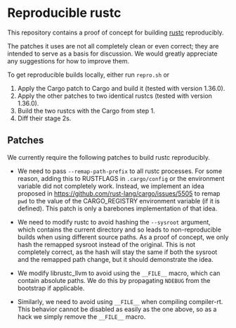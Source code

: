 # Reproducible rustc

This repository contains a proof of concept for building [rustc](https://github.com/rust-lang/rust) reproducibly.

The patches it uses are not all completely clean or even correct; they are intended to serve as a basis for discussion.  We would greatly appreciate any suggestions for how to improve them.

To get reproducible builds locally, either run `repro.sh` or

1. Apply the Cargo patch to Cargo and build it (tested with version 1.36.0).
2. Apply the other patches to two identical rustcs (tested with version 1.36.0).
3. Build the two rustcs with the Cargo from step 1.
4. Diff their stage 2s.

## Patches

We currently require the following patches to build rustc reproducibly.

* We need to pass `--remap-path-prefix` to all rustc processes.  For some reason, adding this to RUSTFLAGS in `.cargo/config` or the environment variable did not completely work.  Instead, we implement an idea proposed in <https://github.com/rust-lang/cargo/issues/5505> to remap `pwd` to the value of the CARGO_REGISTRY environment variable (if it is defined).  This patch is only a barebones implementation of that idea.

* We need to modify rustc to avoid hashing the `--sysroot` argument, which contains the current directory and so leads to non-reproducible builds when using different source paths.  As a proof of concept, we only hash the remapped sysroot instead of the original.  This is not completely correct, as the hash will stay the same if both the sysroot and the remapped path change, but it should demonstrate the idea.

* We modify librustc_llvm to avoid using the `__FILE__` macro, which can contain absolute paths.  We do this by propagating `NDEBUG` from the bootstrap if applicable.

* Similarly, we need to avoid using `__FILE__` when compiling compiler-rt.  This behavior cannot be disabled as easily as the one above, so as a hack we simply remove the `__FILE__` macro.
